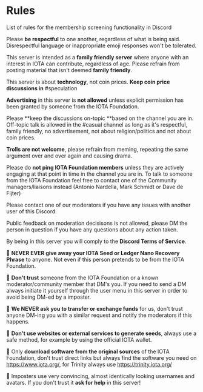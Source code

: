 # Rules
List of rules for the membership screening functionality in Discord


Please **be respectful** to one another, regardless of what is being said. Disrespectful language or inappropriate emoji responses won't be tolerated.  

This server is intended as a **family friendly server** where anyone with an interest in IOTA can contribute, regardless of age. Please refrain from posting material that isn't deemed **family friendly**.  

This server is about **technology**, not coin prices. **Keep coin price discussions in** #speculation  

**Advertising** in this server is **not allowed** unless explicit permission has been granted by someone from the IOTA Foundation.  

Please **keep the discussions on-topic **based on the channel you are in. Off-topic talk is allowed in the #casual channel as long as it's respectful, family friendly, no advertisement, not about religion/politics and not about coin prices.  

**Trolls are not welcome**, please refrain from meming, repeating the same argument over and over again and causing drama.  

Please do **not ping IOTA Foundation members** unless they are actively engaging at that point in time in the channel you are in. To talk to someone from the IOTA Foundation feel free to contact one of the Community managers/liaisons instead (Antonio Nardella, Mark Schmidt or Dave de Fijter)  

Please contact one of our moderators if you have any issues with another user of this Discord.  

Public feedback on moderation decisisons is not allowed, please DM the person in question if you have any questions about any action taken.  

By being in this server you will comply to the **Discord Terms of Service**.  

:rotating_light: **NEVER EVER give away your IOTA Seed or Ledger Nano Recovery Phrase** to anyone. Not even if this person pretends to be from the IOTA Foundation.  

:rotating_light: **Don't trust** someone from the IOTA Foundation or a known moderator/community member that DM's you. If you need to send a DM always initiate it yourself through the user menu in this server in order to avoid being DM-ed by a imposter.  

:rotating_light: **We NEVER ask you to transfer or exchange funds** for us, don't trust anyone DM-ing you with a similar request and notify the moderators if this happens.  

:rotating_light: **Don't use websites or external services to generate seeds**, always use a safe method, for example by using the official IOTA wallet.  

:rotating_light: Only **download software from the original sources** of the IOTA Foundation, don't trust direct links but always find the software you need on https://www.iota.org/, for Trinity always use https://trinity.iota.org/  

:rotating_light: Imposters use very convincing, almost identically looking usernames and avatars. If you don't trust it **ask for help** in this server!
